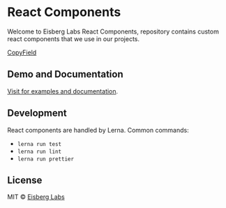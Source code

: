 # React Components

Welcome to Eisberg Labs React Components, 
repository contains custom react components that we use in our projects.

[CopyField](./packages/mui-copy-field)

## Demo and Documentation
[Visit for examples and documentation](https://www.amarjanica.com/projects/react-components).

## Development 
React components are handled by Lerna. Common commands:
- `lerna run test`
- `lerna run lint`
- `lerna run prettier`

## License
MIT © [Eisberg Labs](http://www.eisberg-labs.com)

